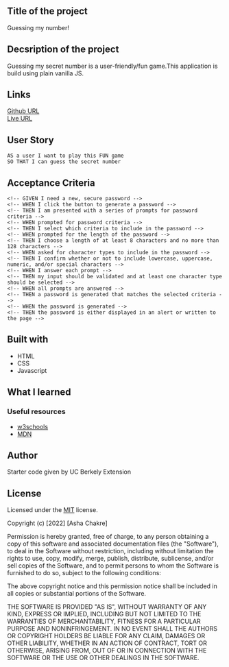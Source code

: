 ## Title of the project
Guessing my number!

## Decsription of the project

Guessing my secret number is a user-friendly/fun game.This application is build using plain vanilla JS.

## Links

[Github URL](https://github.com/ashachakre0906/Guess-My-Number)<br>
[Live URL](https://ashachakre0906.github.io/Guess-My-Number/)<br>

## User Story

```
AS a user I want to play this FUN game
SO THAT I can guess the secret number 
```

## Acceptance Criteria

```
<!-- GIVEN I need a new, secure password -->
<!-- WHEN I click the button to generate a password -->
<!-- THEN I am presented with a series of prompts for password criteria -->
<!-- WHEN prompted for password criteria -->
<!-- THEN I select which criteria to include in the password -->
<!-- WHEN prompted for the length of the password -->
<!-- THEN I choose a length of at least 8 characters and no more than 128 characters -->
<!-- WHEN asked for character types to include in the password -->
<!-- THEN I confirm whether or not to include lowercase, uppercase, numeric, and/or special characters -->
<!-- WHEN I answer each prompt -->
<!-- THEN my input should be validated and at least one character type should be selected -->
<!-- WHEN all prompts are answered -->
<!-- THEN a password is generated that matches the selected criteria -->
<!-- WHEN the password is generated -->
<!-- THEN the password is either displayed in an alert or written to the page -->
```

## Built with

- HTML
- CSS
- Javascript

## What I learned

### Useful resources

- [w3schools](https://www.w3schools.com/js/default.asp)
- [MDN](https://developer.mozilla.org/en-US/docs/Web/JavaScript/Reference/Functions)

## Author

Starter code given by UC Berkely Extension

## License

Licensed under the [MIT](https://choosealicense.com/licenses/mit/) license.

Copyright (c) [2022] [Asha Chakre]

Permission is hereby granted, free of charge, to any person obtaining a copy
of this software and associated documentation files (the "Software"), to deal
in the Software without restriction, including without limitation the rights
to use, copy, modify, merge, publish, distribute, sublicense, and/or sell
copies of the Software, and to permit persons to whom the Software is
furnished to do so, subject to the following conditions:

The above copyright notice and this permission notice shall be included in all
copies or substantial portions of the Software.

THE SOFTWARE IS PROVIDED "AS IS", WITHOUT WARRANTY OF ANY KIND, EXPRESS OR
IMPLIED, INCLUDING BUT NOT LIMITED TO THE WARRANTIES OF MERCHANTABILITY,
FITNESS FOR A PARTICULAR PURPOSE AND NONINFRINGEMENT. IN NO EVENT SHALL THE
AUTHORS OR COPYRIGHT HOLDERS BE LIABLE FOR ANY CLAIM, DAMAGES OR OTHER
LIABILITY, WHETHER IN AN ACTION OF CONTRACT, TORT OR OTHERWISE, ARISING FROM,
OUT OF OR IN CONNECTION WITH THE SOFTWARE OR THE USE OR OTHER DEALINGS IN THE
SOFTWARE.
